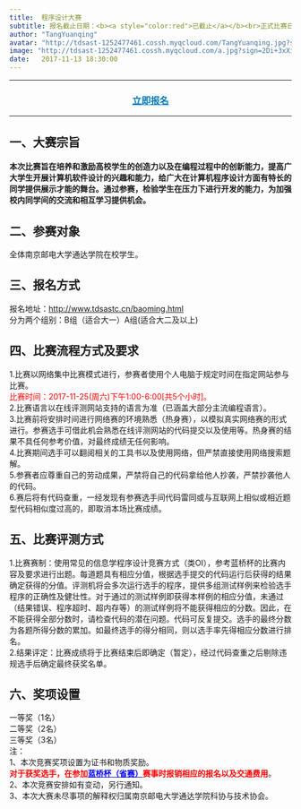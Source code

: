 ```yaml
---
title:  程序设计大赛
subtitle: 报名截止日期：<b><a style="color:red">已截止</a></b><br>正式比赛日期：<b><a style="color:red">2017-11-25<br>13:00-18:00[5小时]</a></b>(周六)
author: "TangYuanqing"
avatar: "http://tdsast-1252477461.cossh.myqcloud.com/TangYuanqing.jpg?sign=+iqc5a5wI5L42gOkkmXibwgT/NNhPTEyNTI0Nzc0NjEmaz1BS0lENTRyUm95ZGpMbzU5MmlRWmloVDJPcEJOTUNwR3VaUDImZT0xNTEzMTgwMDY1JnQ9MTUxMDU4ODA2NSZyPTY2MzQ1ODk0MiZmPS9UYW5nWXVhbnFpbmcuanBnJmI9dGRzYXN0"
image: "http://tdsast-1252477461.cossh.myqcloud.com/a.jpg?sign=2Di+3xXiZJiLjJGnRfN0VUXnU+JhPTEyNTI0Nzc0NjEmaz1BS0lENTRyUm95ZGpMbzU5MmlRWmloVDJPcEJOTUNwR3VaUDImZT0xNTEzMTc5MzQ4JnQ9MTUxMDU4NzM0OCZyPTE2ODYwNjcwOSZmPS9hLmpwZyZiPXRkc2FzdA=="
date:   2017-11-13 18:30:00
---
```



---
### <center><a href="http://www.tdsastc.cn/baoming.html" style="color:#007bbb">立即报名</a></center>  
---
## 一、大赛宗旨  
#### 本次比赛旨在培养和激励高校学生的创造力以及在编程过程中的创新能力，提高广大学生开展计算机软件设计的兴趣和能力，给广大在计算机程序设计方面有特长的同学提供展示才能的舞台。通过参赛，检验学生在压力下进行开发的能力，为加强校内同学间的交流和相互学习提供机会。

## 二、参赛对象  
全体南京邮电大学通达学院在校学生。  
## 三、报名方式  
报名地址：<http://www.tdsastc.cn/baoming.html>  
分为两个组别：B组（适合大一）A组(适合大二及以上)  
## 四、比赛流程方式及要求  
1.比赛以网络集中比赛模式进行，参赛者使用个人电脑于规定时间在指定网站参与比赛。<br><font color="red">比赛时间：2017-11-25(周六)下午1:00-6:00[共5个小时]。</font>  
2.比赛语言以在线评测网站支持的语言为准（已涵盖大部分主流编程语言）。  
3.比赛前将安排时间进行网络赛的环境熟悉（热身赛），以模拟真实网络赛的形式进行。参赛选手可借此机会熟悉在线评测网站的代码提交以及使用等。热身赛的结果不具任何参考价值，对最终成绩无任何影响。  
4.比赛期间选手可以翻阅相关的工具书以及使用网络，但严禁直接使用网络搜索题解。  
5.参赛者应尊重自己的劳动成果，严禁将自己的代码拿给他人抄袭，严禁抄袭他人的代码。  
6.赛后将有代码查重，一经发现有参赛选手间代码雷同或与互联网上相似或相近题型代码相似度过高的，即取消本场比赛成绩。    
## 五、比赛评测方式  
1.比赛赛制：使用常见的信息学程序设计竞赛方式（类OI），参考蓝桥杯的比赛内容及要求进行出题。每道题具有相应分值，根据选手提交的代码运行后获得的结果确定获得的分值。评测机将会多次运行选手的程序，提供多组测试样例来检验选手程序的正确性及健壮性。对于通过的测试样例即获得本样例的相应分值，未通过（结果错误、程序超时、超内存等）的测试样例将不能获得相应的分数。因此，在不能获得全部分数时，请检查代码的潜在问题。代码可反复提交。选手的最终分数为各题所得分数的累加。如最终选手的得分相同，则以选手率先得相应分数进行排名。  
2.结果评定：比赛成绩将于比赛结束后即确定（暂定），经过代码查重之后剔除违规选手后确定最终获奖名单。  

## 六、奖项设置
一等奖（1名）  
二等奖（2名）  
三等奖（3名）  
注：  
1、本次竞赛奖项设置为证书和物质奖励。  
<b style="color:red">对于获奖选手，在参加<a style="color:blue" href="http://dasai.lanqiao.cn/pages/dasai/curren_item.html">蓝桥杯（省赛）</a>赛事时报销相应的报名以及交通费用</b>。  
2、本次竞赛安排如有变动，另行通知。  
3、本次大赛未尽事项的解释权归属南京邮电大学通达学院科协与技术协会。  
